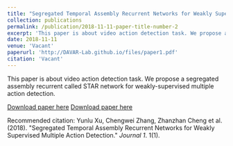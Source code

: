 ```yaml
---
title: "Segregated Temporal Assembly Recurrent Networks for Weakly Supervised Multiple Action Detection"
collection: publications
permalink: /publication/2018-11-11-paper-title-number-2
excerpt: 'This paper is about video action detection task. We propose a segregated assembly recurrent called STAR network for weakly-supervised multiple action detection.'
date: 2018-11-11
venue: 'Vacant'
paperurl: 'http://DAVAR-Lab.github.io/files/paper1.pdf'
citation: 'Vacant'
---
```

This paper is about video action detection task. We propose a segregated assembly recurrent called STAR network for weakly-supervised multiple action detection.

[Download paper here](http://DAVAR-Lab.github.io/files/AAAI2019-STAR-slides.pptx)
[Download paper here](http://DAVAR-Lab.github.io/files/paper1.pdf)

Recommended citation: Yunlu Xu, Chengwei Zhang, Zhanzhan Cheng et al. (2018). "Segregated Temporal Assembly Recurrent Networks for Weakly Supervised Multiple Action Detection." <i>Journal 1</i>. 1(1).